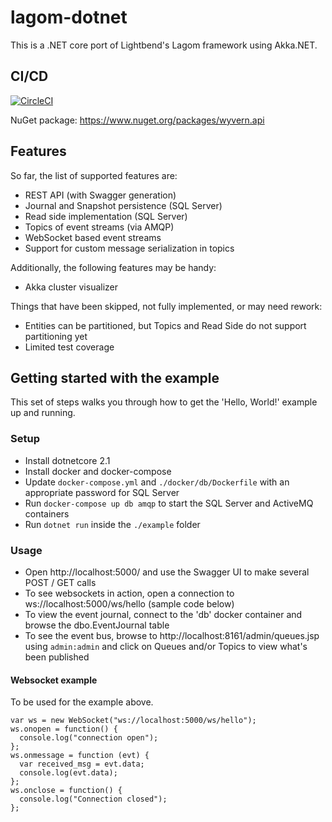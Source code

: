 # lagom-dotnet
This is a .NET core port of Lightbend's Lagom framework using Akka.NET.

## CI/CD

[![CircleCI](https://circleci.com/gh/nagytech/lagom-dotnet.svg?style=shield)](https://circleci.com/gh/nagytech/lagom-dotnet)

NuGet package: https://www.nuget.org/packages/wyvern.api

## Features

So far, the list of supported features are:

- REST API (with Swagger generation)
- Journal and Snapshot persistence (SQL Server)
- Read side implementation (SQL Server)
- Topics of event streams (via AMQP)
- WebSocket based event streams
- Support for custom message serialization in topics

Additionally, the following features may be handy:

- Akka cluster visualizer

Things that have been skipped, not fully implemented, or may need rework:

- Entities can be partitioned, but Topics and Read Side do not support partitioning yet
- Limited test coverage

## Getting started with the example

This set of steps walks you through how to get the 'Hello, World!'
example up and running.

### Setup

- Install dotnetcore 2.1
- Install docker and docker-compose
- Update `docker-compose.yml` and `./docker/db/Dockerfile` with an appropriate password for SQL Server
- Run `docker-compose up db amqp` to start the SQL Server and ActiveMQ containers
- Run `dotnet run` inside the `./example` folder

### Usage

- Open http://localhost:5000/ and use the Swagger UI to make several POST / GET calls
- To see websockets in action, open a connection to ws://localhost:5000/ws/hello
  (sample code below)
- To view the event journal, connect to the 'db' docker container and browse the dbo.EventJournal table
- To see the event bus, browse to http://localhost:8161/admin/queues.jsp using `admin:admin` and click on Queues and/or Topics to view what's been published

#### Websocket example

To be used for the example above.

```
var ws = new WebSocket("ws://localhost:5000/ws/hello");
ws.onopen = function() {
  console.log("connection open");
};
ws.onmessage = function (evt) {
  var received_msg = evt.data;
  console.log(evt.data);
};
ws.onclose = function() {
  console.log("Connection closed");
};
```
